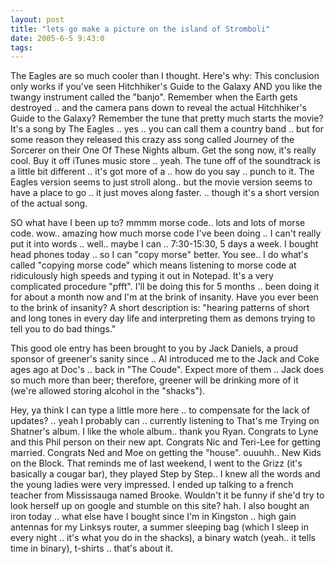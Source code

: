 ```yaml
---
layout: post
title: "lets go make a picture on the island of Stromboli"
date: 2005-6-5 9:43:0
tags: 
---
```


The Eagles are so much cooler than I thought. Here's why: This conclusion only works if you've seen Hitchhiker's Guide to the Galaxy AND you like the twangy instrument called the "banjo". Remember when the Earth gets destroyed .. and the camera pans down to reveal the actual Hitchhiker's Guide to the Galaxy? Remember the tune that pretty much starts the movie? It's a song by The Eagles .. yes .. you can call them a country band .. but for some reason they released this crazy ass song called Journey of the Sorcerer on their One Of These Nights album. Get the song now, it's really cool. Buy it off iTunes music store .. yeah. The tune off of the soundtrack is a little bit different .. it's got more of a .. how do you say .. punch to it. The Eagles version seems to just stroll along.. but the movie version seems to have a place to go .. it just moves along faster. .. though it's a short version of the actual song.

SO what have I been up to? mmmm morse code.. lots and lots of morse code. wow.. amazing how much morse code I've been doing .. I can't really put it into words .. well.. maybe I can .. 7:30-15:30, 5 days a week. I bought head phones today .. so I can "copy morse" better. You see.. I do what's called "copying morse code" which means listening to morse code at ridiculously high speeds and typing it out in Notepad. It's a very complicated procedure "pfft". I'll be doing this for 5 months .. been doing it for about a month now and I'm at the brink of insanity. Have you ever been to the brink of insanity? A short description is: "hearing patterns of short and long tones in every day life and interpreting them as demons trying to tell you to do bad things."

This good ole entry has been brought to you by Jack Daniels, a proud sponsor of greener's sanity since .. Al introduced me to the Jack and Coke ages ago at Doc's .. back in "The Coude". Expect more of them .. Jack does so much more than beer; therefore, greener will be drinking more of it (we're allowed storing alcohol in the "shacks").

Hey, ya think I can type a little more here .. to compensate for the lack of updates? .. yeah I probably can .. currently listening to That's me Trying on Shatner's album. I like the whole album.. thank you Ryan. Congrats to Lyne and this Phil person on their new apt. Congrats Nic and Teri-Lee for getting married. Congrats Ned and Moe on getting the "house". ouuuhh.. New Kids on the Block. That reminds me of last weekend, I went to the Grizz (it's basically a cougar bar), they played Step by Step.. I knew all the words and the young ladies were very impressed. I ended up talking to a french teacher from Mississauga named Brooke. Wouldn't it be funny if she'd try to look herself up on google and stumble on this site? hah. I also bought an iron today .. what else have I bought since I'm in Kingston .. high gain antennas for my Linksys router, a summer sleeping bag (which I sleep in every night .. it's what you do in the shacks), a binary watch (yeah.. it tells time in binary), t-shirts .. that's about it.
